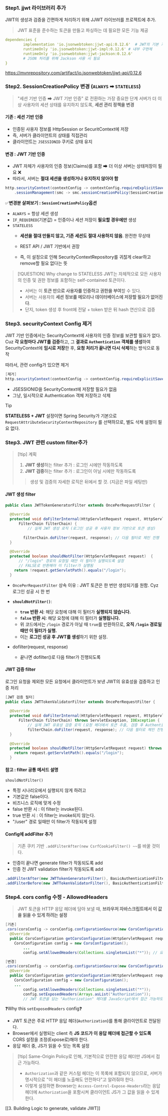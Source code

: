 

### Step1. jjwt 라이브러리 추가 

JWT의 생성과 검증을 간편하게 처리하기 위해 JJWT 라이브러를 프로젝트에 추가.
> JWT 표준을 준수하는 토큰을 만들고 파싱하는 데 필요한 모든 기능 제공 
```yaml
dependencies {
		implementation 'io.jsonwebtoken:jjwt-api:0.12.6'  # JWT의 기본 기능 제공 
		runtimeOnly 'io.jsonwebtoken:jjwt-impl:0.12.6' # 내부 구현체 
		runtimeOnly 'io.jsonwebtoken:jjwt-jackson:0.12.6' 
		# JSON 처리를 위해 Jackson 사용 시 필요 
}		
```

https://mvnrepository.com/artifact/io.jsonwebtoken/jjwt-api/0.12.6


### Step2. SessionCreationPolicy 변경 (`ALWAYS` ➡ `STATELESS`)

>"세션 기반 인증 ➡ JWT 기반 인증" 로 전환하는 가장 중요한 단계 
서버가 더 이상 사용자의 세션 상태를 유지하지 않도록, **세션 관리 정책을 변경** 
#### 기존 : 세션 기반 인증
- 인증된 사용자 정보를 HttpSession or SecuritContext에 저장
- 즉, 서버가 클라이언트의 상태를 직접관리 
- 클라이언트는 `JSESSIONID` 쿠키로 상태 유지 

#### 변경 : JWT 기반 인증 
- JWT 자체가 사용자의 인증 정보(Claims)를 포함 ➡ 더 이상 서버는 상태저장이 필요 ❌
- 따라서, 서버는 **절대 세션을 생성하거나 유지하지 않아야 함** 
```java 
http.securityContext(contextConfig -> contextConfig.requireExplicitSave(false))  
    .sessionManagement(smc -> smc.sessionCreationPolicy(SessionCreationPolicy.STATELESS)) //STATELESS
```

✅**변경분 살펴보기 : `SessionCreationPolicy`옵션**
- `ALWAYS` = 항상 세션 생성 
- `IF_REQUIRED`(기본값) = 인증이나 세션 저장이 **필요할 경우에만** 생성
- `STATELESS`
	- **세션을 절대 만들지 않고, 기존 세션도 절대 사용하지 않음**. 완전한 무상태
	-  REST API / JWT 기반에서 권장

	- 즉, 이 설정으로 인해 SecurityContextRepository를 귀찮게 clear하고 remove할 필요 없다는 뜻


>[!QUESTION] Why change to STATELESS
>JWT는 자체적으로 모든 사용자의 인증 및 권한 정보를 포함하는 self-contained 토큰이다.
>- 서버는 이 **토큰 만으로 사용자를 인증하고 권한을 부여**할 수 있다.
>- 서버는 사용자의 **세션 정보를 메모리나 데이터베이스에 저장할 필요가 없어진다**.
>- 단지, token 생성 후 front에 전달 + token 받은 뒤 hash 연산으로 검증 


### Step3. securityContext Config 제거 
JWT 기반 인증에서는 SecurityContext에 사용자의 인증 정보를 보관할 필요가 없다.
Cuz **각 요청마다 JWT를 검증**하고, 그 **결과로 `Authentication` 객체를 생성**하여 SecurityContext에 **임시로 저장**한 후, **요청 처리가 끝나면 다시 삭제**하는 방식으로 동작

따라서, 관련 config가 있으면 제거 
```java 
[제거]
http.securityContext(contextConfig -> contextConfig.requireExplicitSave(false))
```
- JSESSIONID을 SecurityContext에 저장할 필요가 없음
- 그냥, 일시적으로 Authentication 객체 저장하고 삭제 

>[!tip] 
>**STATELESS + JWT** 설정이면 Spring Security가 기본으로 `RequestAttributeSecurityContextRepository` 를 선택하므로, 별도 삭제 설정이 필요 없다.


### Step3. JWT 관련 custom filter추가 
>[!tip]  계획
>1. **JWT 생성**하는 filter 추가 :  로그인 시에만 작동하도록
>2. **JWT 검증**하는 filter 추가 : 로그인이 아닐 시에만 작동하도록 
>
>  >생성 및 검증의 자세한 로직은 뒤에서 할 것. (지금은 파일 세팅만)
#### JWT 생성 filter

```JAVA 
public class JWTTokenGeneratorFilter extends OncePerRequestFilter {  
  
  @Override  
  protected void doFilterInternal(HttpServletRequest request, HttpServletResponse response,  
      FilterChain filterChain) {  
		  // 실제 JWT 생성 로직 (로그인 성공 후 사용자 정보 기반으로 토큰 생성)
		
		filterChain.doFilter(request, response); // 다음 필터로 체인 진행
  }  
  
  @Override  
  protected boolean shouldNotFilter(HttpServletRequest request)  {  
	  // "/login" 경로의 요청일 때만 이 필터가 실행되도록 설정
	  // FALSE로 반환해야 이 filter가 실행됨 
    return !request.getServletPath().equals("/login");  
  }
```
- `OncePerRequestFilter` 상속 이유 : JWT 토큰은 한 번만 생성되기를 원함. Cyz 로그인 성공 시 한 번 
- **`shouldNotFilter()`**:
	- **`true` 반환 시**: 해당 요청에 대해 이 필터가 **실행되지 않습니다.**
	- **`false` 반환 시**: 해당 요청에 대해 이 필터가 **실행됩니다.**
	- 위 코드에서는 `/login` 경로가 아닐 때 `true`를 반환하므로, **오직 `/login` 경로일 때만 이 필터가 실행.** 
	- 이는 **로그인 성공 후 JWT를 생성**하기 위한 설정.

- dofilter(request, response)
	- 끝나면 dofilter()로 다음 filter가 진행되도록 

#### JWT 검증 filter 
로그인 요청을 제외한 모든 요청에서 클라이언트가 보낸 JWT의 유효성을 검증하고 인증 처리
```java
[JWT 검증 필터]
public class JWTTokenValidatorFilter extends OncePerRequestFilter {  
  
  @Override  
  protected void doFilterInternal(HttpServletRequest request, HttpServletResponse response,  
      FilterChain filterChain) throws ServletException, IOException {  
		  // 실제 JWT 유효성 검증 로직 (요청 헤더에서 토큰 추출, 검증 후 Authentication 객체 생성)
		  filterChain.doFilter(request, response); // 다음 필터로 체인 진행
  }  
  
  @Override  
  protected boolean shouldNotFilter(HttpServletRequest request) throws ServletException {  
    return request.getServletPath().equals("/login");  
  }
```

#### 참고 : filter 공통 메서드 설명 
`shouldNotFilter()`
- 특정 시나리오에서 실행되지 않게 하려고 
- 기본값은 false이다.
- 비즈니스 로직에 맞게 수정 
- false 반환 시 : 이 filter는 invoke된다.
- true 반환 시 : 이 filter는 invoke되지 않는다.
- "/user" 경로 일때만 이 filter가 작동되게 설정 


#### Config에 addFilter 추가 
> 기존 쿠키 기반 `.addFilterAfter(new CsrfCookieFilter() ~~`를 바꿀 것이다.
- 인증이 끝나면 generate filter가 작동되도록 add 
- 인증 전 JWT validation filter가 작동되도록 add 
```java 
.addFilterAfter(new JWTTokenGeneratorFilter(), BasicAuthenticationFilter.class)  
.addFilterBefore(new JWTTokenValidatorFilter(), BasicAuthenticationFilter.class)
```


### Step4. cors config 수정 - AllowedHeaders
> JWT 토큰을 HTTP 응답 헤더에 담아 보낼 때, **브라우저 자바스크립트에서 이 값을 읽을 수 있게 하려는 설정**

```Java 
[기존]
.cors(corsConfig -> corsConfig.configurationSource(new CorsConfigurationSource() {  
  @Override  
  public CorsConfiguration getCorsConfiguration(HttpServletRequest request) {  
    CorsConfiguration config = new CorsConfiguration();
		...
		config.setAllowedHeaders(Collections.singletonList("*")); // 요청 헤더 

[변경]
.cors(corsConfig -> corsConfig.configurationSource(new CorsConfigurationSource() {  
  @Override  
  public CorsConfiguration getCorsConfiguration(HttpServletRequest request) {  
    CorsConfiguration config = new CorsConfiguration();
    ...
		config.setAllowedHeaders(Collections.singletonList("*"));  
		config.setExposedHeaders(Arrays.asList("Authorization"));
		// JWT 토큰을 담는 "Authorization" 헤더를 JavaScript에서 접근 가능하도록 노출
```
❓Why this `setExposedHeaders` config❓
- JWT 토큰은 주로 HTTP 응답 헤더(`Authorization`)를 통해 클라이언트로 전달된다.
- Browser에서 실행되는 client 측 **JS 코드가 이 응답 헤더에 접근할 수 있도록** CORS 설정을 조정(Expose로)해야 한다.
-  응답 헤더 중, JS가 읽을 수 잇는 목록 설정 

>[!tip] Same-Origin Policy로 인해, 기본적으로 안전한 응답 헤더만 JS에서 접근 가능하다.
>- `Authorization`과 같은 커스텀 헤더는 이 목록에 포함되지 않으므로, 서버가 명시적으로 "이 헤더를 노출해도 안전하다"고 알려줘야 한다.
>- 이렇게 설정하면 Browser는 `Access-Control-Expose-Headers`라는 응답 헤더에 `Authorization`을 포함시켜 클라이언트 JS가 그 값을 읽을 수 있게 한다.

[[3. Building Logic to generate, validate JWT]]